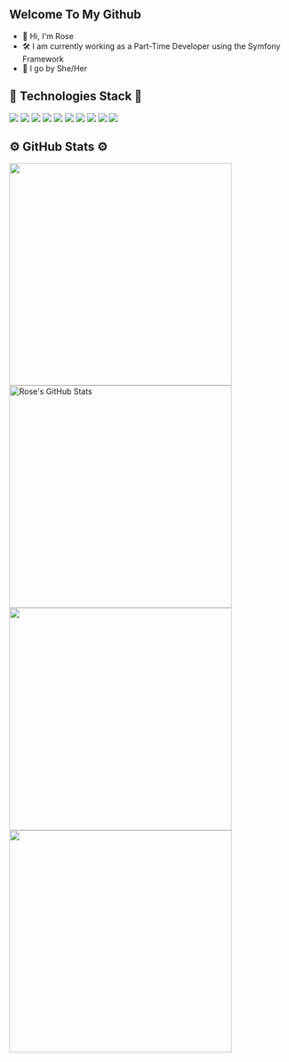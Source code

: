 ## Welcome To My Github

- 🤝 Hi, I'm Rose
- 🛠 I am currently working as a Part-Time Developer using the Symfony Framework
- 🌴 I go by She/Her

## 🔧 Technologies Stack 🔧
![](https://img.shields.io/badge/OS-Windows-informational?style=flat&logo=windows&logoColor=white&color=blueviolet)
![](https://img.shields.io/badge/OS-Linux-informational?style=flat&logo=linux&logoColor=white&color=blueviolet)
![](https://img.shields.io/badge/Code-Symfony-informational?style=flat&logo=symfony&logoColor=white&color=blueviolet)
![](https://img.shields.io/badge/Code-PHP-informational?style=flat&logo=php&logoColor=white&color=blueviolet)
![](https://img.shields.io/badge/Code-JavaScript-informational?style=flat&logo=javascript&logoColor=white&color=blueviolet)
![](https://img.shields.io/badge/Code-C++-informational?style=flat&logo=cpp&logoColor=white&color=blueviolet)
![](https://img.shields.io/badge/Code-C-informational?style=flat&logo=c&logoColor=white&color=blueviolet)
![](https://img.shields.io/badge/Code-ASM-informational?style=flat&logo=assembly&logoColor=white&color=blueviolet)
![](https://img.shields.io/badge/Virtualization-Docker-informational?style=flat&logo=docker&logoColor=white&color=blueviolet)
![](https://img.shields.io/badge/GitHub-Git-informational?style=flat&logo=git&logoColor=white&color=blueviolet)

## ⚙️ GitHub Stats ⚙️

<a href="https://github.com/Roseyyx/Roseyyx">
  <img align="center" src="https://github-readme-stats.vercel.app/api/top-langs/?username=Roseyyx&hide=java,html,tex&title_color=ffffff&text_color=c9cacc&icon_color=blueviolet&bg_color=1d1f21&langs_count=3" width="400"/>
</a>
<a href="https://github.com/Roseyyx/Roseyyx">
  <img align="center" src="https://github-readme-stats.vercel.app/api?username=Roseyyx&show_icons=true&line_height=27&count_private=true&title_color=ffffff&text_color=c9cacc&icon_color=blueviolet&bg_color=1d1f21" alt="Rose's GitHub Stats" width="400" min-height="270"/>
</a>

<a href="https://github.com/Roseyyx/Roseyyx/Seismic-AntiCheat-Solutions">
  <img align="center" src="https://github-readme-stats.vercel.app/api/pin/?username=Roseyyx&repo=Seismic-AntiCheat-Solutions&title_color=ffffff&text_color=c9cacc&icon_color=blueviolet&bg_color=1d1f21" width="400" />
</a>


<a href="https://github.com/Roseyyx/Roseyyx/SeismicSecurity">
  <img align="center" src="https://github-readme-stats.vercel.app/api/pin/?username=Roseyyx&repo=SeismicSecurity&title_color=ffffff&text_color=c9cacc&icon_color=blueviolet&bg_color=1d1f21" width="400"/>
</a>  

